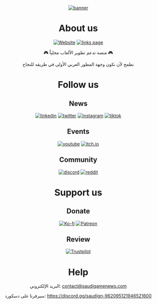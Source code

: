 <div align="center">

[![banner](https://user-images.githubusercontent.com/73927632/225927198-24ac3e95-60dd-4e82-8734-446cde4455c5.png)]()

# About us

[![Website](https://img.shields.io/badge/Website-SGN-6945ff)](https://saudigamenews.com)
[![links page](https://img.shields.io/badge/Links%20page-SGN-ff0df9)](https://links.saudigamenews.com)

🎮 منصة تدعم تطوير الألعاب محلياً 🎮

نطمح لأن نكون وجهة المطور العربي الأولى في طريقه للنجاح

# Follow us

## News

[![linkedin](https://img.shields.io/badge/LinkedIn-0077B5?logo=linkedin)](https://linkedin.com/company/sgn-sa)
[![twitter](https://img.shields.io/badge/𝕏/Twitter-000000?e&logo=x&logoColor=white)](https://x.com/sgn_ksa)
[![instagram](https://img.shields.io/badge/Instagram-C13584?e&logo=instagram&logoColor=white)](https://instagram.com/sgn_sa)
[![tiktok](https://img.shields.io/badge/TikTok-010101?e&logo=tiktok&logoColor=white)](https://tiktok.com/@sgn_sa)

## Events

[![youtube](https://img.shields.io/badge/YouTube-FF0000?logo=youtube&logoColor=white)](https://youtube.com/@sgn_sa)
[![itch.io](https://img.shields.io/badge/itch.io-FA5C5C?&logo=itch.io&logoColor=white)](https://sgn-sa.itch.io)

## Community

[![discord](https://img.shields.io/badge/Discord-5865F2?logo=discord&logoColor=white)](https://discord.com/servers/saudign-962095121946521600)
[![reddit](https://img.shields.io/badge/Reddit-FF4500?logo=reddit&logoColor=white)](https://reddit.com/r/SGN)

# Support us

## Donate

[![Ko-fi](https://img.shields.io/badge/Ko--fi-13C3FF?&logo=ko-fi&logoColor=white)](https://ko-fi.com/SGN_sa)
[![Patreon](https://img.shields.io/badge/Patreon-F96854?&logo=patreon&logoColor=white)](https://patreon.com/SGN_sa)

## Review

[![Trustpilot](https://img.shields.io/badge/Trustpilot-03B47B?&logo=trustpilot&logoColor=white)](https://trustpilot.com/review/saudigamenews.com)

# Help

البريد الإلكتروني: contact@saudigamenews.com

سيرفرنا على دسكورد: https://discord.gg/saudign-962095121946521600

</div>
